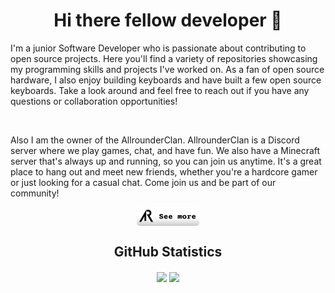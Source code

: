<h1 align="center"> Hi there fellow developer 👋 </h1>
I'm a junior Software Developer who is passionate about contributing to open source projects. Here you'll find a variety of repositories showcasing my programming skills and projects I've worked on. As a fan of open source hardware, I also enjoy building keyboards and have built a few open source keyboards. Take a look around and feel free to reach out if you have any questions or collaboration opportunities!

&nbsp;

Also I am the owner of the AllrounderClan. AllrounderClan is a Discord server where we play games, chat, and have fun. We also have a Minecraft server that's always up and running, so you can join us anytime. It's a great place to hang out and meet new friends, whether you're a hardcore gamer or just looking for a casual chat. Come join us and be part of our community!

<div align="center" >
  <a href="https://www.allrounderclan.com" color="white">
      <img align="center"height="30px" src="./resources/AllrounderButton.png"/>
  </a>
</div>
<h2 align="center">GitHub Statistics </h2>
<div align="center">
  <a>
    <img align="center" height="180px" src="https://github-readme-stats-valecrafter.vercel.app/api?username=valecrafter&theme=cobalt&show_icons=true&card_width=400px&count_private=true" />
  </a>
  <a>
    <img align="center" height="180px" src="https://github-readme-stats-valecrafter.vercel.app/api/top-langs/?username=valecrafter&theme=cobalt&card_width=370px&layout=compact&count_private=true" />
  </a>
</div>

  


